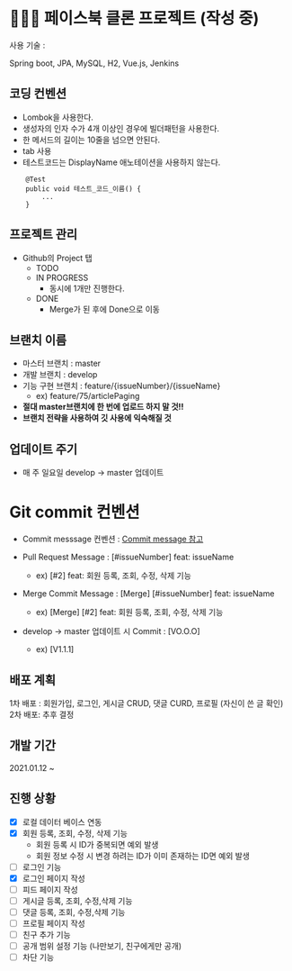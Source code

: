 # 👨🏻‍💻 페이스북 클론 프로젝트 (작성 중)

사용 기술 : 

Spring boot, JPA, MySQL, H2, Vue.js, Jenkins


## 코딩 컨벤션

- Lombok을 사용한다.
- 생성자의 인자 수가 4개 이상인 경우에 빌더패턴을 사용한다.
- 한 메서드의 길이는 10줄을 넘으면 안된다.
- tab 사용
- 테스트코드는 DisplayName 애노테이션을 사용하지 않는다.

```
    @Test
    public void 테스트_코드_이름() {
        ...
    }
```


## 프로젝트 관리

- Github의 Project 탭
    - TODO
    - IN PROGRESS
        - 동시에 1개만 진행한다.
    - DONE
        - Merge가 된 후에 Done으로 이동
        

## 브랜치 이름

- 마스터 브랜치 : master
- 개발 브랜치 : develop
- 기능 구현 브랜치 : feature/{issueNumber}/{issueName}
    - ex) feature/75/articlePaging
- **절대 master브랜치에 한 번에 업로드 하지 말 것!!**
- **브랜치 전략을 사용하여 깃 사용에 익숙해질 것**
    
    
## 업데이트 주기
- 매 주 일요일 develop -> master 업데이트


# Git commit 컨벤션
- Commit messsage 컨벤션 : [Commit message 참고](https://doublesprogramming.tistory.com/256)

- Pull Request Message : [#issueNumber] feat: issueName
    - ex) [#2] feat: 회원 등록, 조회, 수정, 삭제 기능
    
- Merge Commit Message : [Merge] [#issueNumber] feat: issueName
    - ex) [Merge] [#2] feat: 회원 등록, 조회, 수정, 삭제 기능
    
- develop -> master 업데이트 시 Commit : [VO.O.O]
    - ex) [V1.1.1]
    
    
## 배포 계획
1차 배포 : 회원가입, 로그인, 게시글 CRUD, 댓글 CURD, 프로필 (자신이 쓴 글 확인)  
2차 배포: 추후 결정


## 개발 기간
2021.01.12 ~ 


## 진행 상황
- [x] 로컬 데이터 베이스 연동
- [x] 회원 등록, 조회, 수정, 삭제 기능
    - 회원 등록 시 ID가 중복되면 예외 발생
    - 회원 정보 수정 시 변경 하려는 ID가 이미 존재하는 ID면 예외 발생
- [ ] 로그인 기능
- [x] 로그인 페이지 작성
- [ ] 피드 페이지 작성
- [ ] 게시글 등록, 조회, 수정,삭제 기능
- [ ] 댓글 등록, 조회, 수정,삭제 기능
- [ ] 프로필 페이지 작성
- [ ] 친구 추가 기능
- [ ] 공개 범위 설정 기능 (나만보기, 친구에게만 공개)
- [ ] 차단 기능
